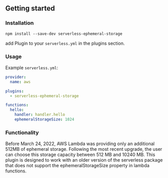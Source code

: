 ## Getting started

### Installation

`npm install --save-dev serverless-ephemeral-storage`

add Plugin to your `serverless.yml` in the plugins section.

### Usage

Example `serverless.yml`:

```yaml
provider:
  name: aws

plugins:
  - serverless-ephemeral-storage

functions:
  hello:
    handler: handler.hello
    ephemeralStorageSize: 1024
```

### Functionality

Before March 24, 2022, AWS Lambda was providing only an additional 512MB of ephemeral storage.
Following the most recent upgrade, the user can choose this storage capacity between 512 MB and 10240 MB.
This plugin is designed to work with an older version of the serverless package that does not support the ephemeralStorageSize property in lambda functions.  